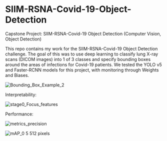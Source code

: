 # SIIM-RSNA-Covid-19-Object-Detection
Capstone Project: SIIM-RSNA-Covid-19 Object Detection (Computer Vision, Object Detection)

This repo contains my work for the SIIM-RSNA-Covid-19 Object Detection challenge. The goal of this was to use deep learning to classify lung X-ray scans (DICOM images) into 1 of 3 classes and specify bounding boxes around the areas of infections for Covid-19 patients. We tested the YOLO v5 and Faster-RCNN models for this project, with monitoring through Weights and Biases.

![Bounding_Box_Example_2](https://user-images.githubusercontent.com/33669038/131038758-4be7c2b6-8d50-49b0-a746-22dc11544be8.png)

Interpretability:

![stage0_Focus_features](https://user-images.githubusercontent.com/33669038/131038992-f8821ac3-505f-4dec-b156-738493ff8c5f.png)

Performance:

![metrics_precision](https://user-images.githubusercontent.com/33669038/131038215-6e407f9c-8f8c-4551-b0bf-d4545886656b.png)

![mAP_0 5 512 pixels](https://user-images.githubusercontent.com/33669038/131038248-681fe375-79dc-4d85-ab25-88636eb15e07.png)


